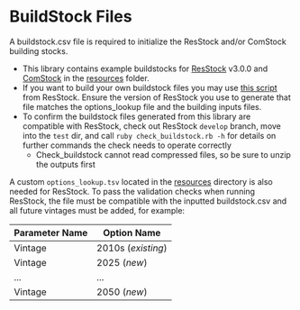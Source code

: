 # BuildStock Files
A buildstock.csv file is required to initialize the ResStock and/or ComStock building stocks. 
- This library contains example buildstocks for [ResStock]([resources/res_buildstock_550k_v3.0.0.csv.gz](https://github.com/NREL/buildstock-projections/blob/main/resources/res_buildstock_550k_v3.0.0.csv.gz)) v3.0.0 and [ComStock]([resources/com_buildstock_350k.csv.gz](https://github.com/NREL/buildstock-projections/blob/main/resources/com_buildstock_350k.csv.gz)) in the [resources](https://github.com/NREL/buildstock-projections/tree/main/resources) folder. 
- If you want to build your own buildstock files you may use [this script](https://github.com/NREL/resstock/blob/develop/resources/run_sampling.rb) from ResStock. Ensure the version of ResStock you use to generate that file matches the options_lookup file and the building inputs files.
- To confirm the buildstock files generated from this library are compatible with ResStock, check out ResStock `develop` branch, move into the `test` dir, and call `ruby check_buildstock.rb -h` for details on further commands the check needs to operate correctly
    - Check_buildstock cannot read compressed files, so be sure to unzip the outputs first

A custom `options_lookup.tsv` located in the [resources](https://github.com/NREL/buildstock-projections/tree/main/resources) directory is also needed for ResStock. To pass the validation checks when running ResStock, the file must be compatible with the inputted buildstock.csv and all future vintages must be added, for example:

| Parameter Name        | Option Name  |
| ----------- | ----------- |
| Vintage  | 2010s (*existing*)     |
| Vintage | 2025 (*new*)        |
| ...         | ...         |
| Vintage | 2050 (*new*)        |
